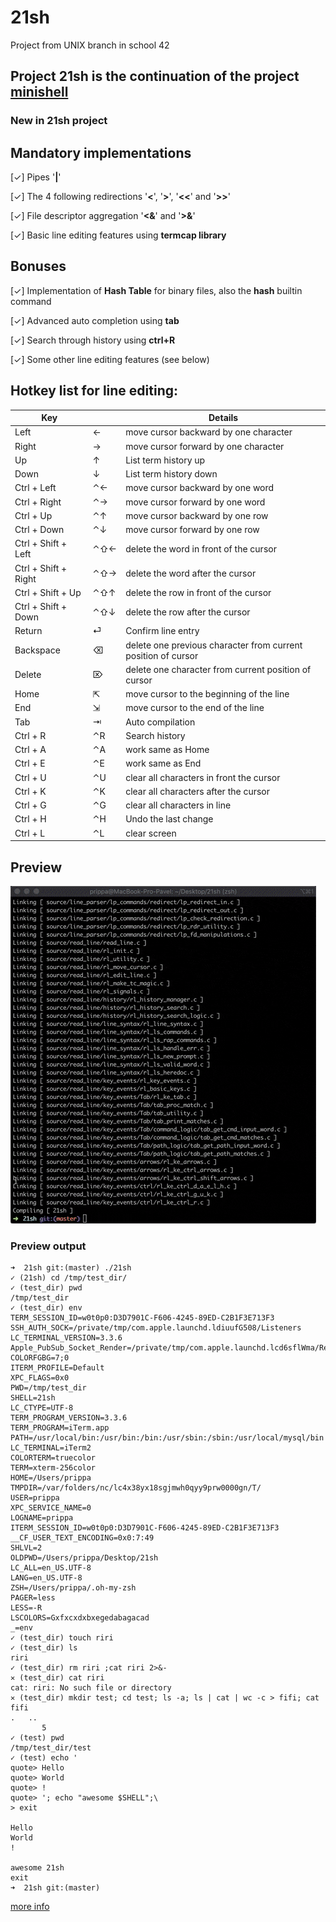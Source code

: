 # 21sh
Project from UNIX branch in school 42

## Project 21sh is the continuation of the project [minishell](https://github.com/prippa/minishell)
### New in 21sh project

## Mandatory implementations
[✓] Pipes '**|**'

[✓] The 4 following redirections '**<**', '**>**', '**<<**' and '**>>**'

[✓] File descriptor aggregation '**<&**' and '**>&**'

[✓] Basic line editing features using **termcap library**

## Bonuses

[✓] Implementation of **Hash Table** for binary files, also the **hash** builtin command

[✓] Advanced auto completion using **tab**

[✓] Search through history using **ctrl+R**

[✓] Some other line editing features (see below)

## Hotkey list for line editing:

| Key |  | Details |
| --- | --- | --- |
| Left | ← | move cursor backward by one character |
| Right | → | move cursor forward by one character |
| Up | ↑ | List term history up |
| Down | ↓ | List term history down |
| Ctrl + Left | ⌃← | move cursor backward by one word |
| Ctrl + Right | ⌃→ | move cursor forward by one word |
| Ctrl + Up | ⌃↑ | move cursor backward by one row |
| Ctrl + Down | ⌃↓ | move cursor forward by one row |
| Ctrl + Shift + Left | ⌃⇧← | delete the word in front of the cursor |
| Ctrl + Shift + Right | ⌃⇧→ | delete the word after the cursor |
| Ctrl + Shift + Up | ⌃⇧↑ | delete the row in front of the cursor |
| Ctrl + Shift + Down | ⌃⇧↓ | delete the row after the cursor |
| Return | ⏎ | Confirm line entry |
| Backspace | ⌫ | delete one previous character from current position of cursor |
| Delete | ⌦ | delete one character from current position of cursor |
| Home | ⇱  | move cursor to the beginning of the line |
| End | ⇲  | move cursor to the end of the line |
| Tab | ⇥ | Auto compilation |
| Ctrl + R | ⌃R | Search history |
| Ctrl + A | ⌃A | work same as Home |
| Ctrl + E | ⌃E | work same as End |
| Ctrl + U | ⌃U | clear all characters in front the cursor |
| Ctrl + K | ⌃K | clear all characters after the cursor |
| Ctrl + G | ⌃G | clear all characters in line |
| Ctrl + H | ⌃H | Undo the last change |
| Ctrl + L | ⌃L | clear screen |

## Preview

![](https://github.com/prippa/my-projects-media/blob/main/21sh/MarvelousPositiveAmphiuma-size_restricted.gif)

### Preview output
```
➜  21sh git:(master) ./21sh
✓ (21sh) cd /tmp/test_dir/
✓ (test_dir) pwd
/tmp/test_dir
✓ (test_dir) env
TERM_SESSION_ID=w0t0p0:D3D7901C-F606-4245-89ED-C2B1F3E713F3
SSH_AUTH_SOCK=/private/tmp/com.apple.launchd.ldiuufG508/Listeners
LC_TERMINAL_VERSION=3.3.6
Apple_PubSub_Socket_Render=/private/tmp/com.apple.launchd.lcd6sflWma/Render
COLORFGBG=7;0
ITERM_PROFILE=Default
XPC_FLAGS=0x0
PWD=/tmp/test_dir
SHELL=21sh
LC_CTYPE=UTF-8
TERM_PROGRAM_VERSION=3.3.6
TERM_PROGRAM=iTerm.app
PATH=/usr/local/bin:/usr/bin:/bin:/usr/sbin:/sbin:/usr/local/mysql/bin
LC_TERMINAL=iTerm2
COLORTERM=truecolor
TERM=xterm-256color
HOME=/Users/prippa
TMPDIR=/var/folders/nc/lc4x38yx18sgjmwh0qyy9prw0000gn/T/
USER=prippa
XPC_SERVICE_NAME=0
LOGNAME=prippa
ITERM_SESSION_ID=w0t0p0:D3D7901C-F606-4245-89ED-C2B1F3E713F3
__CF_USER_TEXT_ENCODING=0x0:7:49
SHLVL=2
OLDPWD=/Users/prippa/Desktop/21sh
LC_ALL=en_US.UTF-8
LANG=en_US.UTF-8
ZSH=/Users/prippa/.oh-my-zsh
PAGER=less
LESS=-R
LSCOLORS=Gxfxcxdxbxegedabagacad
_=env
✓ (test_dir) touch riri
✓ (test_dir) ls
riri
✓ (test_dir) rm riri ;cat riri 2>&-
✕ (test_dir) cat riri
cat: riri: No such file or directory
✕ (test_dir) mkdir test; cd test; ls -a; ls | cat | wc -c > fifi; cat fifi
.	..
       5
✓ (test) pwd
/tmp/test_dir/test
✓ (test) echo '
quote> Hello
quote> World
quote> !
quote> '; echo "awesome $SHELL";\
> exit

Hello
World
!

awesome 21sh
exit
➜  21sh git:(master)
```

[more info](https://github.com/prippa/21sh/blob/master/21sh.en.pdf)

